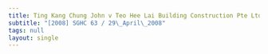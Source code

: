 ```yaml
---
title: Ting Kang Chung John v Teo Hee Lai Building Construction Pte Ltd and Others
subtitle: "[2008] SGHC 63 / 29\_April\_2008"
tags: null
layout: single
---
```


